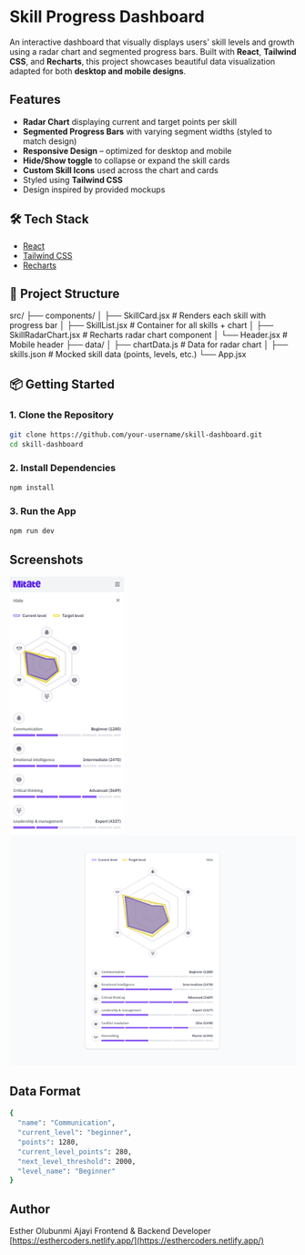 # Skill Progress Dashboard

An interactive dashboard that visually displays users' skill levels and growth using a radar chart and segmented progress bars. Built with **React**, **Tailwind CSS**, and **Recharts**, this project showcases beautiful data visualization adapted for both **desktop and mobile designs**.

## Features

- **Radar Chart** displaying current and target points per skill
- **Segmented Progress Bars** with varying segment widths (styled to match design)
- **Responsive Design** – optimized for desktop and mobile
- **Hide/Show toggle** to collapse or expand the skill cards
- **Custom Skill Icons** used across the chart and cards
- Styled using **Tailwind CSS**
- Design inspired by provided mockups

## 🛠️ Tech Stack

- [React](https://reactjs.org/)
- [Tailwind CSS](https://tailwindcss.com/)
- [Recharts](https://recharts.org/)

## 📂 Project Structure

src/
├── components/
│ ├── SkillCard.jsx # Renders each skill with progress bar
│ ├── SkillList.jsx # Container for all skills + chart
│ ├── SkillRadarChart.jsx # Recharts radar chart component
│ └── Header.jsx # Mobile header
├── data/
│ ├── chartData.js # Data for radar chart
│ ├── skills.json # Mocked skill data (points, levels, etc.)
└── App.jsx


## 📦 Getting Started

### 1. Clone the Repository

```bash
git clone https://github.com/your-username/skill-dashboard.git
cd skill-dashboard
```

### 2. Install Dependencies

```bash
npm install
```

### 3. Run the App

```bash
npm run dev
```

## Screenshots

![	Mobile View ](./mobile-view.png)
![	Web View ](./web-view.png)

## Data Format

```bash
{
  "name": "Communication",
  "current_level": "beginner",
  "points": 1280,
  "current_level_points": 280,
  "next_level_threshold": 2000,
  "level_name": "Beginner"
}
```

## Author
Esther Olubunmi Ajayi
Frontend & Backend Developer
[https://esthercoders.netlify.app/](https://esthercoders.netlify.app/)